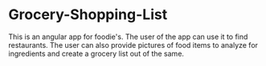 # Grocery-Shopping-List
This is an angular app for foodie's. The user of the app can use it to find restaurants. The user can also provide pictures of food items to analyze for ingredients and create a grocery list out of the same.
